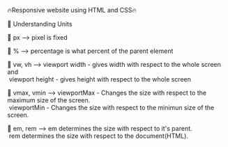 🔥Responsive website using HTML and CSS🔥



🎯 Understanding Units



🎈 px --> pixel is fixed

🎈 % --> percentage is what percent of the parent element

🎈 vw, vh --> viewport width - gives width with respect
                                to the whole screen and\
                 &nbsp;viewport height - gives height with respect 
                                 to the whole screen
                                 
🎈 vmax, vmin --> viewportMax - Changes the size with
                                respect to the maximum 
                                size of the screen.\
                &nbsp;viewportMin - Changes the size with
                                 respect to the minimun 
                                 size of the screen.
                                 
🎈 em, rem --> em determines the size with respect to it's
                parent.\
            &nbsp;rem determines the size with respect to the
                document(HTML).

